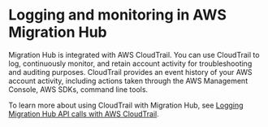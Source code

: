 # Logging and monitoring in AWS Migration Hub<a name="logging-monitoring"></a>

Migration Hub is integrated with AWS CloudTrail\. You can use CloudTrail to log, continuously monitor, and retain account activity for troubleshooting and auditing purposes\. CloudTrail provides an event history of your AWS account activity, including actions taken through the AWS Management Console, AWS SDKs, command line tools\.

To learn more about using CloudTrail with Migration Hub, see [Logging Migration Hub API calls with AWS CloudTrail](logging-using-cloudtrail.md)\.